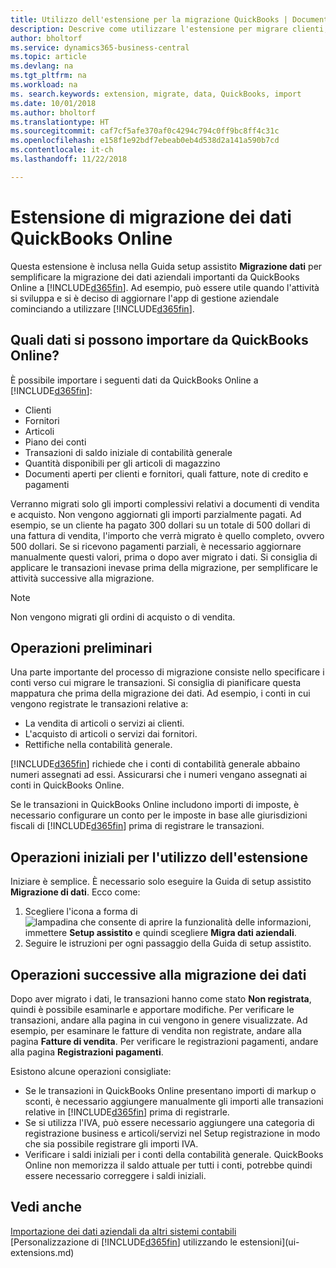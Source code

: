 ```yaml
---
title: Utilizzo dell'estensione per la migrazione QuickBooks | Documenti Microsoft
description: Descrive come utilizzare l'estensione per migrare clienti, fornitori, articoli e conti da QuickBooks Online a Business Central.
author: bholtorf
ms.service: dynamics365-business-central
ms.topic: article
ms.devlang: na
ms.tgt_pltfrm: na
ms.workload: na
ms. search.keywords: extension, migrate, data, QuickBooks, import
ms.date: 10/01/2018
ms.author: bholtorf
ms.translationtype: HT
ms.sourcegitcommit: caf7cf5afe370af0c4294c794c0ff9bc8ff4c31c
ms.openlocfilehash: e158f1e92bdf7ebeab0eb4d538d2a141a590b7cd
ms.contentlocale: it-ch
ms.lasthandoff: 11/22/2018

---
```


# <a name="the-quickbooks-online-data-migration-extension"></a>Estensione di migrazione dei dati QuickBooks Online
Questa estensione è inclusa nella Guida setup assistito **Migrazione dati** per semplificare la migrazione dei dati aziendali importanti da QuickBooks Online a [!INCLUDE[d365fin](includes/d365fin_md.md)]. Ad esempio, può essere utile quando l'attività si sviluppa e si è deciso di aggiornare l'app di gestione aziendale cominciando a utilizzare [!INCLUDE[d365fin](includes/d365fin_md.md)].

## <a name="what-data-can-i-import-from-quickbooks-online"></a>Quali dati si possono importare da QuickBooks Online?
È possibile importare i seguenti dati da QuickBooks Online a [!INCLUDE[d365fin](includes/d365fin_md.md)]:  

* Clienti
* Fornitori
* Articoli
* Piano dei conti
* Transazioni di saldo iniziale di contabilità generale
* Quantità disponibili per gli articoli di magazzino
* Documenti aperti per clienti e fornitori, quali fatture, note di credito e pagamenti

Verranno migrati solo gli importi complessivi relativi a documenti di vendita e acquisto. Non vengono aggiornati gli importi parzialmente pagati. Ad esempio, se un cliente ha pagato 300 dollari su un totale di 500 dollari di una fattura di vendita, l'importo che verrà migrato è quello completo, ovvero 500 dollari. Se si ricevono pagamenti parziali, è necessario aggiornare manualmente questi valori, prima o dopo aver migrato i dati. Si consiglia di applicare le transazioni inevase prima della migrazione, per semplificare le attività successive alla migrazione.

> [!NOTE]  
>   Non vengono migrati gli ordini di acquisto o di vendita.

## <a name="before-you-start"></a>Operazioni preliminari
Una parte importante del processo di migrazione consiste nello specificare i conti verso cui migrare le transazioni. Si consiglia di pianificare questa mappatura che prima della migrazione dei dati. Ad esempio, i conti in cui vengono registrate le transazioni relative a:  

* La vendita di articoli o servizi ai clienti.
* L'acquisto di articoli o servizi dai fornitori.  
* Rettifiche nella contabilità generale.  

[!INCLUDE[d365fin](includes/d365fin_md.md)] richiede che i conti di contabilità generale abbaino numeri assegnati ad essi. Assicurarsi che i numeri vengano assegnati ai conti in QuickBooks Online.

Se le transazioni in QuickBooks Online includono importi di imposte, è necessario configurare un conto per le imposte in base alle giurisdizioni fiscali di [!INCLUDE[d365fin](includes/d365fin_md.md)] prima di registrare le transazioni.

## <a name="how-do-i-start-using-the-extension"></a>Operazioni iniziali per l'utilizzo dell'estensione
Iniziare è semplice. È necessario solo eseguire la Guida di setup assistito **Migrazione di dati**. Ecco come:

1. Scegliere l'icona a forma di ![lampadina che consente di aprire la funzionalità delle informazioni](media/ui-search/search_small.png "Informazioni sull'operazione che si desidera eseguire"), immettere **Setup assistito** e quindi scegliere **Migra dati aziendali**.
2. Seguire le istruzioni per ogni passaggio della Guida di setup assistito.

## <a name="what-do-i-do-after-i-migrate-data"></a>Operazioni successive alla migrazione dei dati
Dopo aver migrato i dati, le transazioni hanno come stato **Non registrata**, quindi è possibile esaminarle e apportare modifiche. Per verificare le transazioni, andare alla pagina in cui vengono in genere visualizzate. Ad esempio, per esaminare le fatture di vendita non registrate, andare alla pagina **Fatture di vendita**. Per verificare le registrazioni pagamenti, andare alla pagina **Registrazioni pagamenti**.   

Esistono alcune operazioni consigliate:

* Se le transazioni in QuickBooks Online presentano importi di markup o sconti, è necessario aggiungere manualmente gli importi alle transazioni relative in [!INCLUDE[d365fin](includes/d365fin_md.md)] prima di registrarle.
* Se si utilizza l'IVA, può essere necessario aggiungere una categoria di registrazione business e articoli/servizi nel Setup registrazione in modo che sia possibile registrare gli importi IVA.
* Verificare i saldi iniziali per i conti della contabilità generale. QuickBooks Online non memorizza il saldo attuale per tutti i conti, potrebbe quindi essere necessario correggere i saldi iniziali.

## <a name="see-also"></a>Vedi anche
[Importazione dei dati aziendali da altri sistemi contabili](across-import-data-configuration-packages.md)  
[Personalizzazione di [!INCLUDE[d365fin](includes/d365fin_md.md)] utilizzando le estensioni](ui-extensions.md)  

